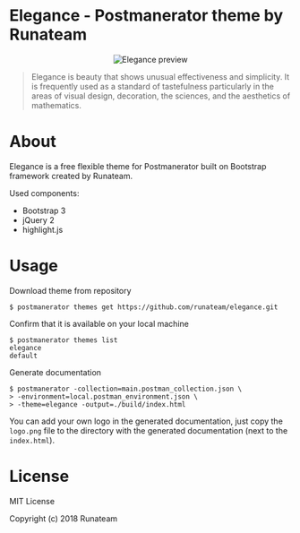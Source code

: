 # Elegance - Postmanerator theme by Runateam

<div align="center">
<img src="https://raw.githubusercontent.com/runateam/elegance/preview/preview.png" alt="Elegance preview" />
</div>

> Elegance is beauty that shows unusual effectiveness and simplicity. It is frequently used as a standard of tastefulness particularly in the areas of visual design, decoration, the sciences, and the aesthetics of mathematics.

# About
Elegance is a free flexible theme for Postmanerator built on Bootstrap framework created by Runateam.

Used components:
- Bootstrap 3
- jQuery 2
- highlight.js

# Usage

Download theme from repository
```
$ postmanerator themes get https://github.com/runateam/elegance.git
```

Confirm that it is available on your local machine
```
$ postmanerator themes list
elegance
default
```

Generate documentation
```
$ postmanerator -collection=main.postman_collection.json \
> -environment=local.postman_environment.json \
> -theme=elegance -output=./build/index.html
```

You can add your own logo in the generated documentation, just copy the `logo.png` file to the directory with the generated documentation (next to the `index.html`).

# License

MIT License

Copyright (c) 2018 Runateam
